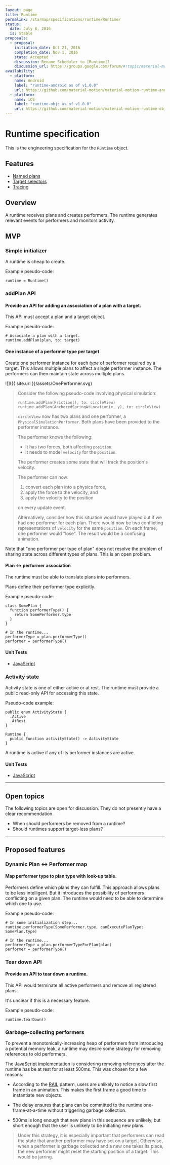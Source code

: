 ```yaml
---
layout: page
title: Runtime
permalink: /starmap/specifications/runtime/Runtime/
status:
  date: July 8, 2016
  is: Stable
proposals:
  - proposal:
    initiation_date: Oct 21, 2016
    completion_date: Nov 1, 2016
    state: Accepted
    discussion: Rename Scheduler to [Runtime]?
    discussion_url: https://groups.google.com/forum/#!topic/material-motion/FNULoSyqEOo
availability:
  - platform:
    name: Android
    label: "runtime-android as of v1.0.0"
    url: https://github.com/material-motion/material-motion-runtime-android
  - platform:
    name: iOS
    label: "runtime-objc as of v1.0.0"
    url: https://github.com/material-motion/material-motion-runtime-objc
---
```


# Runtime specification

This is the engineering specification for the `Runtime` object.

## Features

- [Named plans](named-plans)
- [Target selectors](target-selectors)
- [Tracing](Runtime-tracing)

## Overview

A runtime receives plans and creates performers. The runtime generates relevant events for performers and monitors activity.

## MVP

### Simple initializer

A runtime is cheap to create.

Example pseudo-code:

    runtime = Runtime()

### addPlan API

#### Provide an API for adding an association of a plan with a target.

This API must accept a plan and a target object.

Example pseudo-code:

    # Associate a plan with a target.
    runtime.addPlan(plan, to: target)

#### One instance of a performer type per target

Create one performer instance for each *type* of performer required by a target. This allows multiple plans to affect a single performer instance. The performers can then maintain state across multiple plans.

![]({{ site.url }}/assets/OnePerformer.svg)

> Consider the following pseudo-code involving physical simulation:
>
>     runtime.addPlan(Friction(), to: circleView)
>     runtime.addPlan(AnchoredSpringAtLocation(x, y), to: circleView)
>
> `circleView` now has two plans and one performer, a `PhysicalSimulationPerformer`. Both plans have been provided to the performer instance.
>
> The performer knows the following:
>
> - It has two forces, both affecting `position`.
> - It needs to model `velocity` for the `position`.
>
> The performer creates some state that will track the position's velocity.
>
> The performer can now:
>
> 1. convert each plan into a physics force,
> 2. apply the force to the velocity, and
> 3. apply the velocity to the position
>
> on every update event.
>
> Alternatively, consider how this situation would have played out if we had one performer for each plan. There would now be two conflicting representations of `velocity` for the same `position`. On each frame, one performer would "lose". The result would be a confusing animation.

Note that "one performer per type of plan" does not resolve the problem of sharing state across different types of plans. This is an open problem.

#### Plan ↔ performer association

The runtime must be able to translate plans into performers.

Plans define their performer type explicitly.

Example pseudo-code:

    class SomePlan {
      function performerType() {
        return SomePerformer.type
      }
    }

    # In the runtime...
    performerType = plan.performerType()
    performer = performerType()

#### Unit Tests

- [JavaScript](https://github.com/material-motion/material-motion-js/blob/develop/packages/runtime/src/__tests__/Runtime-addPlan.test.ts)

### Activity state

Activity state is one of either active or at rest. The runtime must provide a public read-only API for accessing this state.

Pseudo-code example:

    public enum ActivityState {
      .Active
      .AtRest
    }

    Runtime {
      public function activityState() -> ActivityState
    }

A runtime is active if any of its performer instances are active.

#### Unit Tests

- [JavaScript](https://github.com/material-motion/material-motion-js/blob/develop/packages/runtime/src/__tests__/Runtime-isActive.test.ts)

---

## Open topics

The following topics are open for discussion. They do not presently have a clear recommendation.

- When should performers be removed from a runtime?
- Should runtimes support target-less plans?

---

## Proposed features

### Dynamic Plan ↔ Performer map

#### Map performer type to plan type with look-up table.

Performers define which plans they can fulfill. This approach allows plans to be less intelligent. But it introduces the possibility of performers conflicting on a given plan. The runtime would need to be able to determine which one to use.

Example pseudo-code:

    # In some initialization step...
    runtime.performerType(SomePerformer.type, canExecutePlanType: SomePlan.type)

    # In the runtime...
    performerType = plan.performerTypeForPlan(plan)
    performer = performerType()


### Tear down API

#### Provide an API to tear down a runtime.

This API would terminate all active performers and remove all registered plans.

It's unclear if this is a necessary feature.

Example pseudo-code:

    runtime.tearDown()

### Garbage-collecting performers

To prevent a monotonically-increasing heap of performers from introducing a potential memory leak, a runtime may desire some strategy for removing references to old performers.

The [JavaScript implementation](https://github.com/material-motion/material-motion-experiments-js/) is considering removing references after the runtime has be at rest for at least 500ms.  This was chosen for a few reasons:

- According to the [RAIL](https://developers.google.com/web/tools/chrome-devtools/profile/evaluate-performance/rail?hl=en) pattern, users are unlikely to notice a slow first frame in an animation.  This makes the first frame a good time to instantiate new objects.

- The delay ensures that plans can be committed to the runtime one-frame-at-a-time without triggering garbage collection.

- 500ms is long enough that new plans in this sequence are unlikely, but short enough that the user is unlikely to be initiating new plans.

> Under this strategy, it is especially important that performers can read the state that another performer may have set on a target.  Otherwise, when a performer is garbage collected and a new one takes its place, the new performer might reset the starting position of a target.  This would be jarring.

